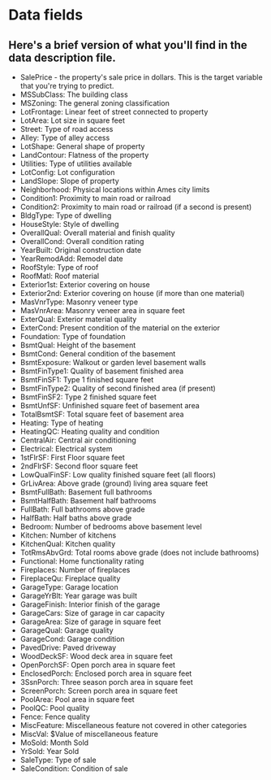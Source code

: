 # Data fields

## Here's a brief version of what you'll find in the data description file.

-    SalePrice - the property's sale price in dollars. This is the target variable that you're trying to predict.
-    MSSubClass: The building class
-    MSZoning: The general zoning classification
-    LotFrontage: Linear feet of street connected to property
-    LotArea: Lot size in square feet
-    Street: Type of road access
-    Alley: Type of alley access
-    LotShape: General shape of property
-    LandContour: Flatness of the property
-    Utilities: Type of utilities available
-    LotConfig: Lot configuration
-    LandSlope: Slope of property
-    Neighborhood: Physical locations within Ames city limits
-    Condition1: Proximity to main road or railroad
-    Condition2: Proximity to main road or railroad (if a second is present)
-    BldgType: Type of dwelling
-    HouseStyle: Style of dwelling
-    OverallQual: Overall material and finish quality
-    OverallCond: Overall condition rating
-    YearBuilt: Original construction date
-    YearRemodAdd: Remodel date
-    RoofStyle: Type of roof
-    RoofMatl: Roof material
-    Exterior1st: Exterior covering on house
-    Exterior2nd: Exterior covering on house (if more than one material)
-    MasVnrType: Masonry veneer type
-    MasVnrArea: Masonry veneer area in square feet
-    ExterQual: Exterior material quality
-    ExterCond: Present condition of the material on the exterior
-    Foundation: Type of foundation
-    BsmtQual: Height of the basement
-    BsmtCond: General condition of the basement
-    BsmtExposure: Walkout or garden level basement walls
-    BsmtFinType1: Quality of basement finished area
-    BsmtFinSF1: Type 1 finished square feet
-    BsmtFinType2: Quality of second finished area (if present)
-    BsmtFinSF2: Type 2 finished square feet
-    BsmtUnfSF: Unfinished square feet of basement area
-    TotalBsmtSF: Total square feet of basement area
-    Heating: Type of heating
-    HeatingQC: Heating quality and condition
-    CentralAir: Central air conditioning
-    Electrical: Electrical system
-    1stFlrSF: First Floor square feet
-    2ndFlrSF: Second floor square feet
-    LowQualFinSF: Low quality finished square feet (all floors)
-    GrLivArea: Above grade (ground) living area square feet
-    BsmtFullBath: Basement full bathrooms
-    BsmtHalfBath: Basement half bathrooms
-    FullBath: Full bathrooms above grade
-    HalfBath: Half baths above grade
-    Bedroom: Number of bedrooms above basement level
-    Kitchen: Number of kitchens
-    KitchenQual: Kitchen quality
-    TotRmsAbvGrd: Total rooms above grade (does not include bathrooms)
-    Functional: Home functionality rating
-    Fireplaces: Number of fireplaces
-    FireplaceQu: Fireplace quality
-    GarageType: Garage location
-    GarageYrBlt: Year garage was built
-    GarageFinish: Interior finish of the garage
-    GarageCars: Size of garage in car capacity
-    GarageArea: Size of garage in square feet
-    GarageQual: Garage quality
-    GarageCond: Garage condition
-    PavedDrive: Paved driveway
-    WoodDeckSF: Wood deck area in square feet
-    OpenPorchSF: Open porch area in square feet
-    EnclosedPorch: Enclosed porch area in square feet
-    3SsnPorch: Three season porch area in square feet
-    ScreenPorch: Screen porch area in square feet
-    PoolArea: Pool area in square feet
-    PoolQC: Pool quality
-    Fence: Fence quality
-    MiscFeature: Miscellaneous feature not covered in other categories
-    MiscVal: $Value of miscellaneous feature
-    MoSold: Month Sold
-    YrSold: Year Sold
-    SaleType: Type of sale
-    SaleCondition: Condition of sale